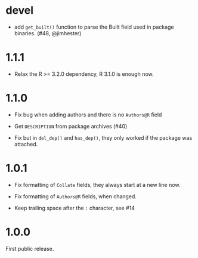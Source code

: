 # devel

* add `get_built()` function to parse the Built field used in package binaries.
  (#48, @jimhester)

# 1.1.1

* Relax the R >= 3.2.0 dependency, R 3.1.0 is enough now.

# 1.1.0

* Fix bug when adding authors and there is no `Authors@R` field

* Get `DESCRIPTION` from package archives (#40)

* Fix but in `del_dep()` and `has_dep()`, they only worked if the package
  was attached.

# 1.0.1

* Fix formatting of `Collate` fields, they always start at a new line now.

* Fix formatting of `Authors@R` fields, when changed.

* Keep trailing space after the `:` character, see #14

# 1.0.0

First public release.
